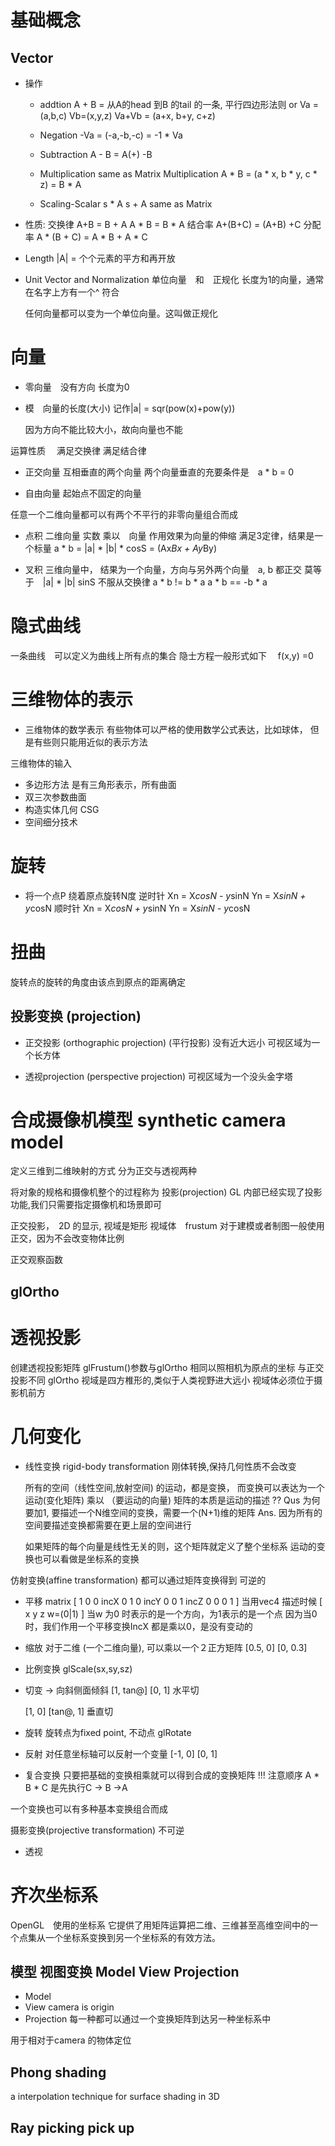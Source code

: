 基础概念
=============================

Vector
-------------------------
* 操作
    + addtion
      A + B = 从A的head 到B 的tail 的一条, 平行四边形法则
      or Va = (a,b,c) Vb=(x,y,z)
      Va+Vb = (a+x, b+y, c+z)

    + Negation
        -Va = (-a,-b,-c) = -1 * Va

    + Subtraction
       A - B = A(+) -B

    + Multiplication
       same as Matrix Multiplication
       A * B = (a * x, b * y, c * z) = B * A

    + Scaling-Scalar
       s * A
       s + A
          same as Matrix

* 性质:
 交换律 A+B = B + A     A * B = B * A
 结合率 A+(B+C) = (A+B) +C
 分配率 A * (B + C) = A * B + A * C
　　
  
* Length
   |A| = 个个元素的平方和再开放

* Unit Vector and Normalization
   单位向量　和　正规化
   长度为1的向量，通常在名字上方有一个^ 符合

   任何向量都可以变为一个单位向量。这叫做正规化
   

向量
========================
+ 零向量　没有方向 长度为0
+ 模　向量的长度(大小) 记作|a| = sqr(pow(x)+pow(y))

   因为方向不能比较大小，故向向量也不能

运算性质
　满足交换律
  满足结合律

+ 正交向量
    互相垂直的两个向量
    两个向量垂直的充要条件是　a * b = 0

+ 自由向量
  起始点不固定的向量

  
任意一个二维向量都可以有两个不平行的非零向量组合而成

+ 点积 二维向量
   实数 乘以　向量
   作用效果为向量的伸缩
   满足3定律，结果是一个标量
   a * b = |a| * |b| * cosS
        = (Ax*Bx + Ay*By)


+ 叉积
  三维向量中，
  结果为一个向量，方向与另外两个向量　a, b 都正交
  莫等于　|a| * |b| sinS
   不服从交换律 a * b != b * a
    a * b == -b * a



隐式曲线
================================================
一条曲线　可以定义为曲线上所有点的集合
隐士方程一般形式如下　 f(x,y) =0


三维物体的表示
===================================================

+ 三维物体的数学表示
   有些物体可以严格的使用数学公式表达，比如球体，
   但是有些则只能用近似的表示方法

三维物体的输入

+ 多边形方法
    是有三角形表示，所有曲面
+ 双三次参数曲面
+ 构造实体几何 CSG
+ 空间细分技术


旋转
======================================================
+ 将一个点P 绕着原点旋转N度 
  逆时针
     Xn = X*cosN - y*sinN
     Yn = X*sinN + y*cosN
  顺时针
     Xn = X*cosN + y*sinN
     Yn = X*sinN - y*cosN

扭曲
======================================================
旋转点的旋转的角度由该点到原点的距离确定


投影变换 (projection)
----------------------------------------
* 正交投影 (orthographic projection) (平行投影)
   没有近大远小 可视区域为一个长方体

* 透视projection (perspective projection)
   可视区域为一个没头金字塔

合成摄像机模型 synthetic camera model
=====================================================
定义三维到二维映射的方式
分为正交与透视两种

将对象的规格和摄像机整个的过程称为 投影(projection)
GL 内部已经实现了投影功能,我们只需要指定摄像机和场景即可

正交投影，　2D 的显示, 视域是矩形
视域体　frustum
对于建模或者制图一般使用正交，因为不会改变物体比例

正交观察函数
## glOrtho


透视投影
===============================
创建透视投影矩阵
glFrustum()参数与glOrtho 相同以照相机为原点的坐标
 与正交投影不同 glOrtho
 视域是四方椎形的,类似于人类视野进大远小
视域体必须位于摄影机前方


几何变化
===============================================
* 线性变换
   rigid-body transformation
    刚体转换,保持几何性质不会改变

    所有的空间（线性空间,放射空间) 的运动，都是变换，
    而变换可以表达为一个 运动(变化矩阵) 乘以 （要运动的向量)
    矩阵的本质是运动的描述
     ?? Qus 为何要加1, 要描述一个N维空间的变换，需要一个(N+1)维的矩阵
     Ans. 因为所有的空间要描述变换都需要在更上层的空间进行

     如果矩阵的每个向量是线性无关的则，这个矩阵就定义了整个坐标系
     运动的变换也可以看做是坐标系的变换


 仿射变换(affine transformation)
 都可以通过矩阵变换得到
 可逆的
   + 平移
     matrix
      [
       1 0 0 incX
       0 1 0 incY
       0 0 1 incZ
       0 0 0 1
      ]
      当用vec4 描述时候
      [
      x
      y
      z
      w=(0|1)
      ]  当w 为0 时表示的是一个方向，为1表示的是一个点
          因为当0时，我们作用一个平移变换IncX 都是乘以0，是没有变动的

   + 缩放
       对于二维 (一个二维向量), 可以乘以一个２正方矩阵
        [0.5, 0]
        [0, 0.3] 
   + 比例变换
        glScale(sx,sy,sz)

   + 切变 -> 向斜侧面倾斜
        [1, tan@]
        [0, 1] 水平切 

        [1, 0]
        [tan@, 1] 垂直切
       
   + 旋转
       旋转点为fixed point, 不动点
        glRotate
   + 反射
       对任意坐标轴可以反射一个变量
       [-1, 0]
       [0, 1]

   + 复合变换
     只要把基础的变换相乘就可以得到合成的变换矩阵
     !!! 注意顺序
      A * B * C
       是先执行C -> B ->A

   一个变换也可以有多种基本变换组合而成

   
 摄影变换(projective transformation)
 不可逆
   + 透视
   
   
齐次坐标系
===================================================
OpenGL　使用的坐标系
它提供了用矩阵运算把二维、三维甚至高维空间中的一个点集从一个坐标系变换到另一个坐标系的有效方法。



模型 视图变换 Model View Projection
----------------------------------------
* Model 
* View camera is origin
* Projection
  每一种都可以通过一个变换矩阵到达另一种坐标系中

用于相对于camera 的物体定位

Phong shading
---------------------------
a interpolation technique for surface shading in 3D

Ray picking  pick up
---------------------------------

